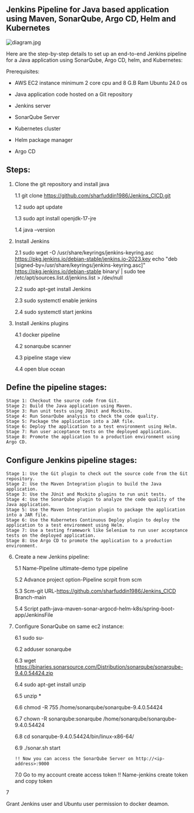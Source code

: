 ## Jenkins Pipeline for Java based application using Maven, SonarQube, Argo CD, Helm and Kubernetes

![diagram.jpg](https://github.com/user-attachments/assets/10c96b59-bea4-48d7-ba30-b7a1b89fb284)


Here are the step-by-step details to set up an end-to-end Jenkins pipeline for a Java application using SonarQube, Argo CD, helm, and Kubernetes:

Prerequisites:

- AWS EC2 instance minimum 2 core cpu and 8 G.B Ram Ubuntu 24.0 os

- Java application code hosted on a Git repository

- Jenkins server

- SonarQube Server

- Kubernetes cluster

- Helm package manager

- Argo CD
  
## Steps:


1. Clone the git repository and install java
 
   1.1 git clone https://github.com/sharfuddin1986/Jenkins_CICD.git
   
   1.2 sudo apt update
   
   1.3 sudo apt install openjdk-17-jre
   
   1.4 java –version

3. Install Jenkins
   
   2.1 sudo wget -O /usr/share/keyrings/jenkins-keyring.asc \
  https://pkg.jenkins.io/debian-stable/jenkins.io-2023.key
echo "deb [signed-by=/usr/share/keyrings/jenkins-keyring.asc]" \
  https://pkg.jenkins.io/debian-stable binary/ | sudo tee \
  /etc/apt/sources.list.d/jenkins.list > /dev/null
 
   2.2 sudo apt-get install Jenkins
     
   2.3 sudo systemctl enable jenkins
  
   2.4 sudo systemctl start jenkins

   
 
4. Install Jenkins plugins

   4.1 docker pipeline

   4.2 sonarqube scanner

   4.3 pipeline stage view

   4.4 open blue ocean


##  Define the pipeline stages:
    Stage 1: Checkout the source code from Git.
    Stage 2: Build the Java application using Maven.
    Stage 3: Run unit tests using JUnit and Mockito.
    Stage 4: Run SonarQube analysis to check the code quality.
    Stage 5: Package the application into a JAR file.
    Stage 6: Deploy the application to a test environment using Helm.
    Stage 7: Run user acceptance tests on the deployed application.
    Stage 8: Promote the application to a production environment using Argo CD.

## Configure Jenkins pipeline stages:
    Stage 1: Use the Git plugin to check out the source code from the Git repository.
    Stage 2: Use the Maven Integration plugin to build the Java application.
    Stage 3: Use the JUnit and Mockito plugins to run unit tests.
    Stage 4: Use the SonarQube plugin to analyze the code quality of the Java application.
    Stage 5: Use the Maven Integration plugin to package the application into a JAR file.
    Stage 6: Use the Kubernetes Continuous Deploy plugin to deploy the application to a test environment using Helm.
    Stage 7: Use a testing framework like Selenium to run user acceptance tests on the deployed application.
    Stage 8: Use Argo CD to promote the application to a production environment.
   

6. Create a new Jenkins pipeline:

   5.1 Name-Pipeline ultimate-demo  type pipeline
   
   5.2 Advance project option-Pipeline scrpit from scm

   5.3 Scm-git  URL-https://github.com/sharfuddin1986/Jenkins_CICD  Branch-main 

   5.4 Script path-java-maven-sonar-argocd-helm-k8s/spring-boot-app/JenkinsFile


7. Configure SonarQube on same ec2 instance:

   6.1 sudo su-

   6.2 adduser sonarqube

   6.3 wget https://binaries.sonarsource.com/Distribution/sonarqube/sonarqube-9.4.0.54424.zip

   6.4 sudo apt-get install unzip
   
   6.5 unzip *

   6.6 chmod -R 755 /home/sonarqube/sonarqube-9.4.0.54424

   6.7 chown -R sonarqube:sonarqube /home/sonarqube/sonarqube-9.4.0.54424

   6.8 cd sonarqube-9.4.0.54424/bin/linux-x86-64/

   6.9 ./sonar.sh start

       !! Now you can access the SonarQube Server on http://<ip-address>:9000

   7.0 Go to my account create access token !! Name-jenkins  create token and copy token


7 



Grant Jenkins user and Ubuntu user permission to docker deamon.

